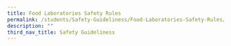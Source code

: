 ```yaml
---
title: Food Laboratories Safety Rules
permalink: /students/Safety-Guideliness/Food-Laboratories-Safety-Rules/
description: ""
third_nav_title: Safety Guideliness
---
```

